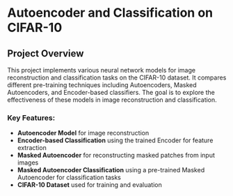 # Autoencoder and Classification on CIFAR-10

## Project Overview

This project implements various neural network models for image reconstruction and classification tasks on the CIFAR-10 dataset. It compares different pre-training techniques including Autoencoders, Masked Autoencoders, and Encoder-based classifiers. The goal is to explore the effectiveness of these models in image reconstruction and classification.

### Key Features:
- **Autoencoder Model** for image reconstruction
- **Encoder-based Classification** using the trained Encoder for feature extraction
- **Masked Autoencoder** for reconstructing masked patches from input images
- **Masked Autoencoder Classification** using a pre-trained Masked Autoencoder for classification tasks
- **CIFAR-10 Dataset** used for training and evaluation

